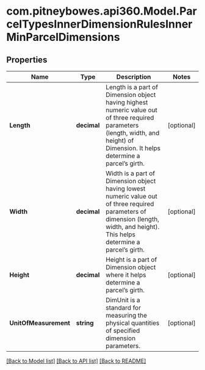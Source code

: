 # com.pitneybowes.api360.Model.ParcelTypesInnerDimensionRulesInnerMinParcelDimensions

## Properties

Name | Type | Description | Notes
------------ | ------------- | ------------- | -------------
**Length** | **decimal** | Length is a part of Dimension object having highest numeric value out of three required parameters (length, width, and height) of Dimension. It helps determine a parcel’s girth. | [optional] 
**Width** | **decimal** | Width is a part of Dimension object having lowest numeric value out of three required parameters of dimension (length, width, and height). This helps determine a parcel’s girth. | [optional] 
**Height** | **decimal** | Height is a part of Dimension object where it helps determine a parcel’s girth. | [optional] 
**UnitOfMeasurement** | **string** | DimUnit is a standard for measuring the physical quantities of specified dimension parameters. | [optional] 

[[Back to Model list]](../../README.md#documentation-for-models) [[Back to API list]](../../README.md#documentation-for-api-endpoints) [[Back to README]](../../README.md)

